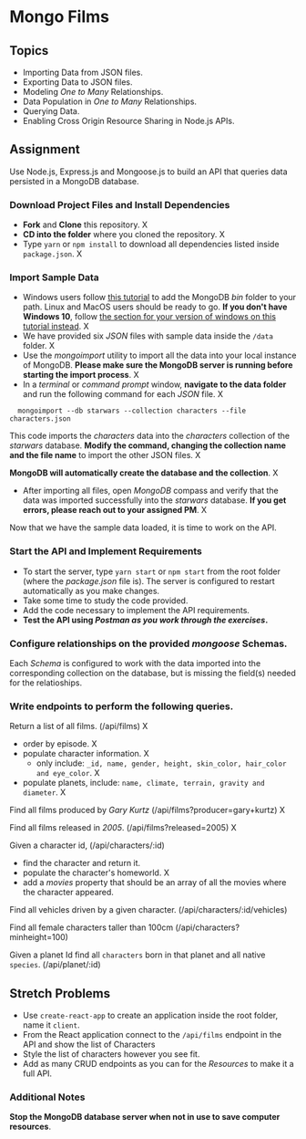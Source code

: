 # Mongo Films

## Topics

* Importing Data from JSON files.
* Exporting Data to JSON files.
* Modeling _One to Many_ Relationships.
* Data Population in _One to Many_ Relationships.
* Querying Data.
* Enabling Cross Origin Resource Sharing in Node.js APIs.

## Assignment

Use Node.js, Express.js and Mongoose.js to build an API that queries data persisted in a MongoDB database.

### Download Project Files and Install Dependencies

* **Fork** and **Clone** this repository. X
* **CD into the folder** where you cloned the repository. X
* Type `yarn` or `npm install` to download all dependencies listed inside `package.json`. X

### Import Sample Data

* Windows users follow [this tutorial](https://dangphongvanthanh.wordpress.com/2017/06/12/add-mongos-bin-folder-to-the-path-environment-variable/) to add the MongoDB _bin_ folder to your path. Linux and MacOS users should be ready to go. **If you don't have Windows 10**, follow [the section for your version of windows on this tutorial instead](https://www.computerhope.com/issues/ch000549.htm). X
* We have provided six _JSON_ files with sample data inside the `/data` folder. X
* Use the _mongoimport_ utility to import all the data into your local instance of MongoDB. **Please make sure the MongoDB server is running before starting the import process**. X
* In a _terminal_ or _command prompt_ window, **navigate to the data folder** and run the following command for each _JSON_ file. X

```shell
  mongoimport --db starwars --collection characters --file characters.json
```

This code imports the _characters_ data into the _characters_ collection of the _starwars_ database. **Modify the command, changing the collection name and the file name** to import the other JSON files. X

**MongoDB will automatically create the database and the collection**. X

* After importing all files, open _MongoDB_ compass and verify that the data was imported successfully into the _starwars_ database. **If you get errors, please reach out to your assigned PM**. X

Now that we have the sample data loaded, it is time to work on the API.

### Start the API and Implement Requirements

* To start the server, type `yarn start` or `npm start` from the root folder (where the _package.json_ file is). The server is configured to restart automatically as you make changes.
* Take some time to study the code provided.
* Add the code necessary to implement the API requirements.
* **Test the API using _Postman as you work through the exercises_.**

### Configure relationships on the provided _mongoose_ Schemas.

Each _Schema_ is configured to work with the data imported into the corresponding collection on the database, but is missing the field(s) needed for the relatioships.

### Write endpoints to perform the following queries.

Return a list of all films. (/api/films) X

* order by episode. X
* populate character information. X
  * only include: `_id, name, gender, height, skin_color, hair_color and eye_color`. X
* populate planets, include: `name, climate, terrain, gravity and diameter`. X

Find all films produced by _Gary Kurtz_ (/api/films?producer=gary+kurtz) X

Find all films released in _2005_. (/api/films?released=2005) X

Given a character id, (/api/characters/:id)

* find the character and return it.
* populate the character's homeworld. X
* add a _movies_ property that should be an array of all the movies where the character appeared.

Find all vehicles driven by a given character. (/api/characters/:id/vehicles)

Find all female characters taller than 100cm (/api/characters?minheight=100)

Given a planet Id find all `characters` born in that planet and all native `species`. (/api/planet/:id)

## Stretch Problems

* Use `create-react-app` to create an application inside the root folder, name it `client`.
* From the React application connect to the `/api/films` endpoint in the API and show the list of Characters
* Style the list of characters however you see fit.
* Add as many CRUD endpoints as you can for the _Resources_ to make it a full API. 

### Additional Notes

**Stop the MongoDB database server when not in use to save computer resources**.
